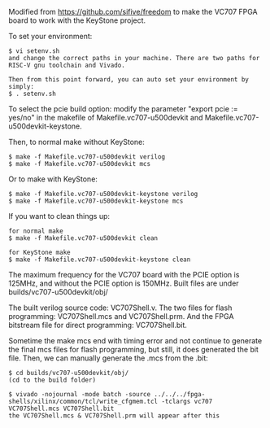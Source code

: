 Modified from https://github.com/sifive/freedom to make the VC707 FPGA board to work with the KeyStone project.

To set your environment:

	$ vi setenv.sh
	and change the correct paths in your machine. There are two paths for RISC-V gnu toolchain and Vivado.
	
	Then from this point forward, you can auto set your environment by simply:
	$ . setenv.sh

To select the pcie build option: modify the parameter "export pcie := yes/no" in the makefile of Makefile.vc707-u500devkit and Makefile.vc707-u500devkit-keystone.

Then, to normal make without KeyStone:

	$ make -f Makefile.vc707-u500devkit verilog
	$ make -f Makefile.vc707-u500devkit mcs

Or to make with KeyStone:

	$ make -f Makefile.vc707-u500devkit-keystone verilog
	$ make -f Makefile.vc707-u500devkit-keystone mcs

If you want to clean things up:

	for normal make
	$ make -f Makefile.vc707-u500devkit clean
	
	for KeyStone make
	$ make -f Makefile.vc707-u500devkit-keystone clean

The maximum frequency for the VC707 board with the PCIE option is 125MHz, and without the PCIE option is 150MHz. Built files are under builds/vc707-u500devkit/obj/

The built verilog source code: VC707Shell.v. The two files for flash programming: VC707Shell.mcs and VC707Shell.prm. And the FPGA bitstream file for direct programming: VC707Shell.bit.

Sometime the make mcs end with timing error and not continue to generate the final mcs files for flash programming, but still, it does generated the bit file. Then, we can manually generate the .mcs from the .bit:

	$ cd builds/vc707-u500devkit/obj/
	(cd to the build folder)
	
	$ vivado -nojournal -mode batch -source ../../../fpga-shells/xilinx/common/tcl/write_cfgmem.tcl -tclargs vc707 VC707Shell.mcs VC707Shell.bit
	the VC707Shell.mcs & VC707Shell.prm will appear after this
